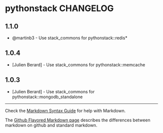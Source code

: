 pythonstack CHANGELOG
=====================

1.1.0
-----

- @martinb3 - Use stack_commons for pythonstack::redis*

1.0.4
-----
- [Julien Berard] - Use stack_commons for pythonstack::memcache

1.0.3
-----
- [Julien Berard] - Use stack_commons for pythonstack::mongodb_standalone

- - -
Check the [Markdown Syntax Guide](http://daringfireball.net/projects/markdown/syntax) for help with Markdown.

The [Github Flavored Markdown page](http://github.github.com/github-flavored-markdown/) describes the differences between markdown on github and standard markdown.
